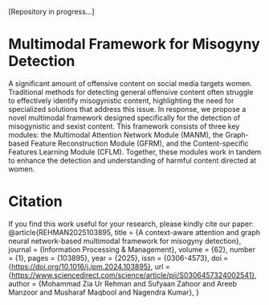 [Repository in progress...]
# Multimodal Framework for Misogyny Detection

A significant amount of offensive content on social media targets women. Traditional methods for detecting general offensive content often struggle to effectively identify misogynistic content, highlighting the need for specialized solutions that address this issue. In response, we propose a novel multimodal framework designed specifically for the detection of misogynistic and sexist content. This framework consists of three key modules: the Multimodal Attention Network Module (MANM), the Graph-based Feature Reconstruction Module (GFRM), and the Content-specific Features Learning Module (CFLM). Together, these modules work in tandem to enhance the detection and understanding of harmful content directed at women.
# Citation
If you find this work useful for your research, please kindly cite our paper:
@article{REHMAN2025103895,
title = {A context-aware attention and graph neural network-based multimodal framework for misogyny detection},
journal = {Information Processing & Management},
volume = {62},
number = {1},
pages = {103895},
year = {2025},
issn = {0306-4573},
doi = {https://doi.org/10.1016/j.ipm.2024.103895},
url = {https://www.sciencedirect.com/science/article/pii/S0306457324002541},
author = {Mohammad Zia Ur Rehman and Sufyaan Zahoor and Areeb Manzoor and Musharaf Maqbool and Nagendra Kumar},
}
